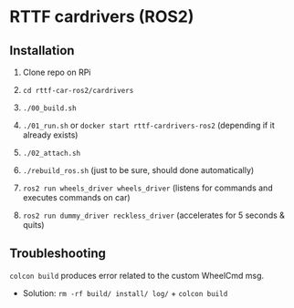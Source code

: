 # RTTF cardrivers (ROS2)

## Installation

1. Clone repo on RPi
2. ```cd rttf-car-ros2/cardrivers```
3. ```./00_build.sh```
4. ```./01_run.sh``` or ```docker start rttf-cardrivers-ros2``` (depending if it already exists)

5. ```./02_attach.sh```
6. ```./rebuild_ros.sh``` (just to be sure, should done automatically)
7. ```ros2 run wheels_driver wheels_driver``` (listens for commands and executes commands on car)
8. ```ros2 run dummy_driver reckless_driver``` (accelerates for 5 seconds & quits)

## Troubleshooting

```colcon build``` produces error related to the custom WheelCmd msg.
* Solution: ```rm -rf build/ install/ log/``` + ```colcon build```
